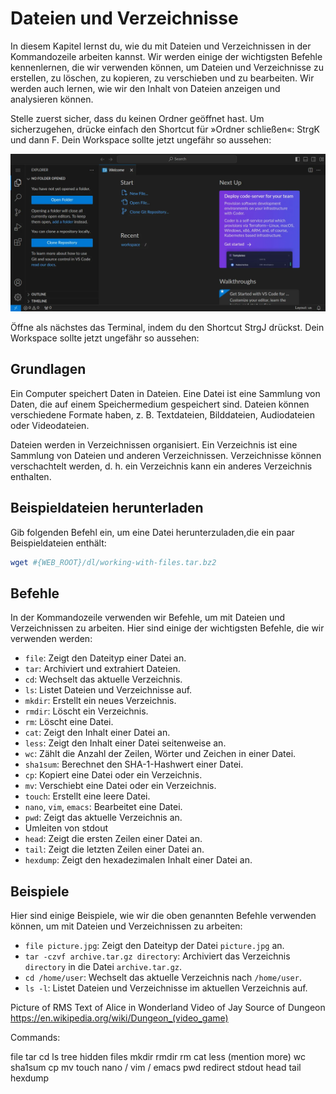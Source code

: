 # Dateien und Verzeichnisse

<p class='abstract'>
In diesem Kapitel lernst du, wie du mit Dateien und Verzeichnissen in der Kommandozeile arbeiten kannst. Wir werden einige der wichtigsten Befehle kennenlernen, die wir verwenden können, um Dateien und Verzeichnisse zu erstellen, zu löschen, zu kopieren, zu verschieben und zu bearbeiten. Wir werden auch lernen, wie wir den Inhalt von Dateien anzeigen und analysieren können.
</p>

Stelle zuerst sicher, dass du keinen Ordner geöffnet hast. Um sicherzugehen, drücke einfach den Shortcut für »Ordner schließen«: <span class='key'>Strg</span><span class='key'>K</span> und dann <span class='key'>F</span>. Dein Workspace sollte jetzt ungefähr so aussehen:

<img class='full' src='fresh-start.webp'>

Öffne als nächstes das Terminal, indem du den Shortcut <span class='key'>Strg</span><span class='key'>J</span> drückst. Dein Workspace sollte jetzt ungefähr so aussehen:

## Grundlagen

Ein Computer speichert Daten in Dateien. Eine Datei ist eine Sammlung von
Daten, die auf einem Speichermedium gespeichert sind. Dateien können
verschiedene Formate haben, z. B. Textdateien, Bilddateien, Audiodateien
oder Videodateien.

Dateien werden in Verzeichnissen organisiert. Ein Verzeichnis ist eine
Sammlung von Dateien und anderen Verzeichnissen. Verzeichnisse können
verschachtelt werden, d. h. ein Verzeichnis kann ein anderes Verzeichnis
enthalten.

## Beispieldateien herunterladen

Gib folgenden Befehl ein, um eine Datei herunterzuladen,die ein paar Beispieldateien enthält:

```bash
wget #{WEB_ROOT}/dl/working-with-files.tar.bz2
```

## Befehle

In der Kommandozeile verwenden wir Befehle, um mit Dateien und Verzeichnissen
zu arbeiten. Hier sind einige der wichtigsten Befehle, die wir verwenden
werden:

- `file`: Zeigt den Dateityp einer Datei an.
- `tar`: Archiviert und extrahiert Dateien.
- `cd`: Wechselt das aktuelle Verzeichnis.
- `ls`: Listet Dateien und Verzeichnisse auf.
- `mkdir`: Erstellt ein neues Verzeichnis.
- `rmdir`: Löscht ein Verzeichnis.
- `rm`: Löscht eine Datei.
- `cat`: Zeigt den Inhalt einer Datei an.
- `less`: Zeigt den Inhalt einer Datei seitenweise an.
- `wc`: Zählt die Anzahl der Zeilen, Wörter und Zeichen in einer Datei.
- `sha1sum`: Berechnet den SHA-1-Hashwert einer Datei.
- `cp`: Kopiert eine Datei oder ein Verzeichnis.
- `mv`: Verschiebt eine Datei oder ein Verzeichnis.
- `touch`: Erstellt eine leere Datei.
- `nano`, `vim`, `emacs`: Bearbeitet eine Datei.
- `pwd`: Zeigt das aktuelle Verzeichnis an.
- Umleiten von stdout
- `head`: Zeigt die ersten Zeilen einer Datei an.
- `tail`: Zeigt die letzten Zeilen einer Datei an.
- `hexdump`: Zeigt den hexadezimalen Inhalt einer Datei an.

## Beispiele

Hier sind einige Beispiele, wie wir die oben genannten Befehle verwenden
können, um mit Dateien und Verzeichnissen zu arbeiten:

- `file picture.jpg`: Zeigt den Dateityp der Datei `picture.jpg` an.
- `tar -czvf archive.tar.gz directory`: Archiviert das Verzeichnis `directory`
  in die Datei `archive.tar.gz`.
- `cd /home/user`: Wechselt das aktuelle Verzeichnis nach `/home/user`.
- `ls -l`: Listet Dateien und Verzeichnisse im aktuellen Verzeichnis auf.

Picture of RMS
Text of Alice in Wonderland
Video of Jay
Source of Dungeon
https://en.wikipedia.org/wiki/Dungeon_(video_game)

Commands:

file
tar
cd
ls
tree
hidden files
mkdir
rmdir
rm
cat
less (mention more)
wc
sha1sum
cp
mv
touch
nano / vim / emacs
pwd
redirect stdout
head
tail
hexdump
